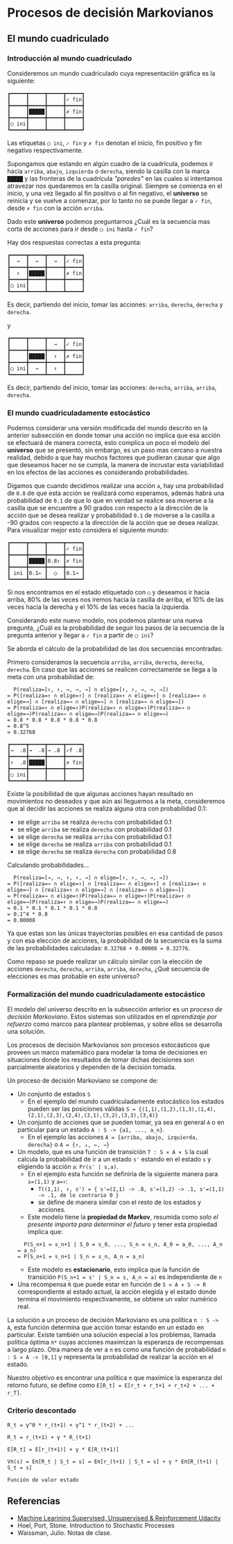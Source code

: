<!-- coding: utf-8; mode: flyspell; ispell-local-dictionary: "castellano" -->

# Procesos de decisión Markovianos

## El mundo cuadriculado

### Introducción al mundo cuadriculado

Consideremos un mundo cuadriculado cuya representación gráfica es la siguiente:

```
┏━━━━━┳━━━━━┳━━━━━┳━━━━━┓
┃     ┃     ┃     ┃✓ fin┃
┣━━━━━╋━━━━━╋━━━━━╋━━━━━┫
┃     ┃█████┃     ┃✗ fin┃
┣━━━━━╋━━━━━╋━━━━━╋━━━━━┫
┃◯ ini┃     ┃     ┃     ┃
┗━━━━━┻━━━━━┻━━━━━┻━━━━━┛
```

Las etiquetas `◯ ini`, `✓ fin` y `✗ fin` denotan el inicio, fin positivo y fin negativo respectivamente.

Supongamos que estando en algún cuadro de la cuadrícula, podemos ir hacia `arriba`, `abajo`, `izquierda` o `derecha`, siendo la casilla con la marca `█████` y las fronteras de la cuadrícula *"paredes"* en las cuales si intentamos atravezar nos quedaremos en la casilla original. Siempre se comienza en el inicio, y una vez llegado al fin positivo o al fin negativo, el **universo** se reinicia y se vuelve a comenzar, por lo tanto no se puede llegar a `✓ fin`, desde `✗ fin` con la acción `arriba`.

Dado este **universo** podemos preguntarnos ¿Cuál es la secuencia mas corta de acciones para ir desde `◯ ini` hasta `✓ fin`?

Hay dos respuestas correctas a esta pregunta:

```
┏━━━━━┳━━━━━┳━━━━━┳━━━━━┓
┃  →  ┃  →  ┃  →  ┃✓ fin┃
┣━━━━━╋━━━━━╋━━━━━╋━━━━━┫
┃  ↑  ┃█████┃     ┃✗ fin┃
┣━━━━━╋━━━━━╋━━━━━╋━━━━━┫
┃◯ ini┃     ┃     ┃     ┃
┗━━━━━┻━━━━━┻━━━━━┻━━━━━┛
```

Es decir, partiendo del inicio, tomar las acciones: `arriba`, `derecha`, `derecha` y `derecha`.

y

```
┏━━━━━┳━━━━━┳━━━━━┳━━━━━┓
┃     ┃     ┃  →  ┃✓ fin┃
┣━━━━━╋━━━━━╋━━━━━╋━━━━━┫
┃     ┃█████┃  ↑  ┃✗ fin┃
┣━━━━━╋━━━━━╋━━━━━╋━━━━━┫
┃◯ ini┃  →  ┃  ↑  ┃     ┃
┗━━━━━┻━━━━━┻━━━━━┻━━━━━┛
```

Es decir, partiendo del inicio, tomar las acciones: `derecha`, `arriba`, `arriba`, `derecha`.

### El mundo cuadriculadamente estocástico

Podemos considerar una versión modificada del mundo descrito en la anterior subsección en donde tomar una acción no implica que esa acción se efectuará de manera correcta, esto complica un poco el modelo del **universo** que se presentó, sin embargo, es un paso mas cercano a nuestra realidad, debido a que hay muchos factores que pudieran causar que algo que deseamos hacer no se cumpla, la manera de incrustar esta variabilidad en los efectos de las acciones es considerando probabilidades.

Digamos que cuando decidimos realizar una acción `a`, hay una probabilidad de `0.8` de que esta acción se realizará como esperamos, además habrá una probabilidad de `0.1` de que lo que en verdad se realice sea moverse a la casilla que se encuentre a 90 grados con respecto a la dirección de la acción que se desea realizar y probabilidad `0.1` de moverse a la casilla a -90 grados con respecto a la dirección de la acción que se desea realizar. Para visualizar mejor esto considera el siguiente mundo:

```
┏━━━━━┳━━━━━┳━━━━━┳━━━━━┓
┃     ┃     ┃     ┃✓ fin┃
┣━━━━━╋━━━━━╋━━━━━╋━━━━━┫
┃     ┃█████┃0.8↑ ┃✗ fin┃
┣━━━━━╋━━━━━╋━━━━━╋━━━━━┫
┃ ini ┃0.1← ┃  ◯  ┃0.1→ ┃
┗━━━━━┻━━━━━┻━━━━━┻━━━━━┛
```

Si nos encontramos en el estado etiquetado con `◯` y deseamos ir hacia arriba, 80% de las veces nos iremos hacia la casilla de arriba, el 10% de las veces hacia la derecha y el 10% de las veces hacia la izquierda.

Considerando este nuevo modelo, nos podemos plantear una nueva pregunta, ¿Cuál es la probabilidad de seguir los pasos de la secuencia de la pregunta anterior y llegar a `✓ fin` a partir de `◯ ini`?

Se aborda el cálculo de la probabilidad de las dos secuencias encontradas:

Primero consideramos la secuencia `arriba`, `arriba`, `derecha`, `derecha`, `derecha`. En caso que las acciones se realicen correctamente se llega a la meta con una probabilidad de:

```
  P(realiza=[↑, ↑, →, →, →] ∩ elige=[↑, ↑, →, →, →])
= P([realiza=↑ ∩ elige=↑] ∩ [realiza=↑ ∩ elige=↑] ∩ [realiza=→ ∩ elige=→] ∩ [realiza=→ ∩ elige=→] ∩ [realiza=→ ∩ elige=→])
= P(realiza=↑ ∩ elige=↑)P(realiza=↑ ∩ elige=↑)P(realiza=→ ∩ elige=→)P(realiza=→ ∩ elige=→)P(realiza=→ ∩ elige=→)
= 0.8 * 0.8 * 0.8 * 0.8 * 0.8
= 0.8^5
= 0.32768
```

```
┏━━━━━┳━━━━━┳━━━━━┳━━━━━┓
┃→  .8┃→  .8┃→ .8 ┃✓f .8┃
┣━━━━━╋━━━━━╋━━━━━╋━━━━━┫
┃↑  .8┃█████┃     ┃✗ fin┃
┣━━━━━╋━━━━━╋━━━━━╋━━━━━┫
┃◯ ini┃     ┃     ┃     ┃
┗━━━━━┻━━━━━┻━━━━━┻━━━━━┛
```

Existe la posibilidad de que algunas acciones hayan resultado en movimientos no deseados y que aún así lleguemos a la meta, consideremos que al decidir las acciones se realiza alguna otra con probabilidad 0.1:
* se elige `arriba` se realiza `derecha` con probabilidad 0.1
* se elige `arriba` se realiza `derecha` con probabilidad 0.1
* se elige `derecha` se realiza `arriba` con probabilidad 0.1
* se elige `derecha` se realiza `arriba` con probabilidad 0.1
* se elige `derecha` se realiza `derecha` con probabilidad 0.8

Calculando probabilidades...

```
  P(realiza=[→, →, ↑, ↑, →] ∩ elige=[↑, ↑, →, →, →])
= P([realiza=→ ∩ elige=↑] ∩ [realiza=→ ∩ elige=↑] ∩ [realiza=↑ ∩ elige=→] ∩ [realiza=↑ ∩ elige=→] ∩ [realiza=→ ∩ elige=→])
= P(realiza=→ ∩ elige=↑)P(realiza=→ ∩ elige=↑)P(realiza=↑ ∩ elige=→)P(realiza=↑ ∩ elige=→)P(realiza=→ ∩ elige=→)
= 0.1 * 0.1 * 0.1 * 0.1 * 0.8
= 0.1^4 * 0.8
= 0.00008
```

Ya que estas son las únicas trayectorias posibles en esa cantidad de pasos y con esa elección de acciones, la probabilidad de la secuencia es la suma de las probabilidades calculadas: `0.32768 + 0.00008 = 0.32776`.

Como repaso se puede realizar un cálculo similar con la elección de acciones `derecha`, `derecha`, `arriba`, `arriba`, `derecha`, ¿Qué secuencia de elecciones es mas probable en este universo?

### Formalización del mundo cuadriculadamente estocástico

El modelo del universo descrito en la subsección anterior es un *proceso de decisión Markoviano*. Estos sistemas son utilizados en el *aprendizaje por refuerzo* como marcos para plantear problemas, y sobre ellos se desarrolla una solución.

Los procesos de decisión Markovianos son procesos estocásticos que proveen un marco matemático para modelar la toma de decisiones en situaciones donde los resultados de tomar dichas decisiones son parcialmente aleatorios y dependen de la decisión tomada.

Un proceso de decisión Markoviano se compone de:
* Un conjunto de estados `S`
  - En el ejemplo del mundo cuadriculadamente estocástico los estados pueden ser las posiciones válidas `S = {(1,1),(1,2),(1,3),(1,4),(2,1),(2,3),(2,4),(3,1),(3,2),(3,3),(3,4)}`
* Un conjunto de acciones que se pueden tomar, ya sea en general `A` o en particular para un estado `A : S -> {a1, ..., a_n}`.
  - En el ejemplo las acciones `A = {arriba, abajo, izquierda, derecha}` o `A = {↑, ↓, ←, →}`
* Un modelo, que es una función de transición `T : S ⨯ A ⨯ S` la cual calcula la probabilidad de ir a un estado `s'` estando en el estado `s` y eligiendo la acción `a`: `Pr(s' | s,a)`.
  - En el ejemplo esta función se definiría de la siguiente manera para `s=(1,1)` y `a=↑`:
    * `T((1,1), ↑, s') = { s'=(2,1) -> .8, s'=(1,2) -> .1, s'=(1,1) -> .1, de lo contrario 0 }`
    * se define de manera similar con el resto de los estados y acciones.
  - Este modelo tiene la **propiedad de Markov**, resumida como *solo el presente importa para determinar el futuro*  y tener esta propiedad implica que:
  ```
    P(S_n+1 = s_n+1 | S_0 = s_0, ..., S_n = s_n, A_0 = a_0, ..., A_n = a_n)
  = P(S_n+1 = s_n+1 | S_n = s_n, A_n = a_n)
  ```
  - Este modelo es **estacionario**, esto implica que la función de transición `P(S_n+1 = s' | S_n = s, A_n = a)` es independiente de `n`
* Una recompensa `R` que puede estar en función de `S ⨯ A ⨯ S -> R` correspondiente al estado actual, la acción elegida y el estado donde termina el movimiento respectivamente, se obtiene un valor numérico real.

La solución a un proceso de decisión Markoviano es una política `π : S -> A`, esta función determina que acción tomar estando en un estado en particular. Existe también una solución especial a los problemas, llamada política óptima `π*` cuyas acciones maximizan la esperanza de recompensas a largo plazo. Otra manera de ver a `π` es como una función de probabilidad `π : S ⨯ A -> [0,1]` y representa la probabilidad de realizar la acción en el estado.

Nuestro objetivo es encontrar una política `π` que maximice la esperanza del retorno futuro, se define como `E[R_t] = E[r_t + r_t+1 + r_t+2 + ... + r_T]`.

### Criterio descontado

```
R_t = γ^0 * r_(t+1) + γ^1 * r_(t+2) + ...

R_t = r_(t+1) + γ * R_(t+1)

E[R_t] = E[r_(t+1)] + γ * E[R_(t+1)]

Vπ(s) = Eπ[R_t | S_t = s] = Eπ[r_(t+1) | S_t = s] + γ * Eπ[R_(t+1) | S_t = s]

Función de valor estado
```

## Referencias

* [Machine Learining Supervised, Unsupervised & Reinforcement Udacity](https://www.udacity.com/course/machine-learning--ud262)
* Hoel, Port, Stone. Introduction to Stochastic Processes
* Waissman, Julio. Notas de clase.
